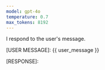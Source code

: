 ```yaml
---
model: gpt-4o
temperature: 0.7
max_tokens: 8192
---
```


I respond to the user's message.

[USER MESSAGE]:
{{ user_message }}

[RESPONSE]:
